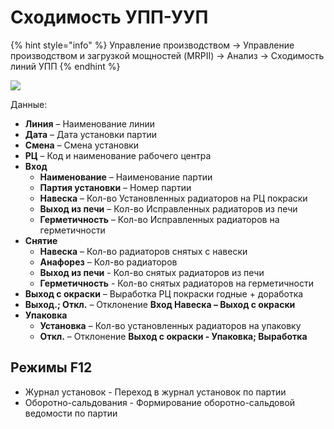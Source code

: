 # Сходимость УПП-УУП

{% hint style="info" %}
Управление производством → Управление производством и загрузкой мощностей (MRPII) → Анализ → Сходимость линий УПП
{% endhint %}

![](<../../../../.gitbook/assets/image (142).png>)

Данные:

* **Линия** – Наименование линии
* **Дата** – Дата установки партии
* **Смена** – Смена установки
* **РЦ** – Код и наименование рабочего центра
* **Вход**
  * **Наименование** – Наименование партии
  * **Партия установки** – Номер партии
  * **Навеска** – Кол-во Установленных радиаторов на РЦ покраски
  * **Выход из печи** – Кол-во Исправленных радиаторов из печи
  * **Герметичность** – Кол-во Исправленных радиаторов на герметичности
* **Снятие**
  * **Навеска** – Кол-во радиаторов снятых с навески
  * **Анафорез** – Кол-во радиаторов
  * **Выход из печи** - Кол-во снятых радиаторов из печи
  * **Герметичность** - Кол-во снятых радиаторов на герметичности
* **Выход с окраски** – Выработка РЦ покраски годные + доработка
* **Выход.; Откл.** – Отклонение **Вход Навеска – Выход с окраски**
* **Упаковка**
  * **Установка** – Кол-во установленных радиаторов на упаковку
  * **Откл.** – Отклонение **Выход с окраски - Упаковка; Выработка**

## **Режимы F12**

* Журнал установок - Переход в журнал установок по партии
* Оборотно-сальдования - Формирование оборотно-сальдовой ведомости по партии

